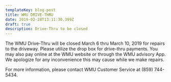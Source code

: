 ```yaml
---
templateKey: blog-post
title: WMU DRIVE-THRU
date: 2019-02-28T13:11:30.399Z
draft: true
description: Drive-Thru to be closed
---
```

The WMU Drive-Thru will be closed March 6 thru March 10, 2019 for repairs to the driveway. Please utilize the drop box for drive-thru payments. You may also pay online at the WMU website or through the WMU advisory App. We apologize for any inconvenience this may cause while we make repairs.

For more information, please contact WMU Customer Service at (859) 744-5434.
